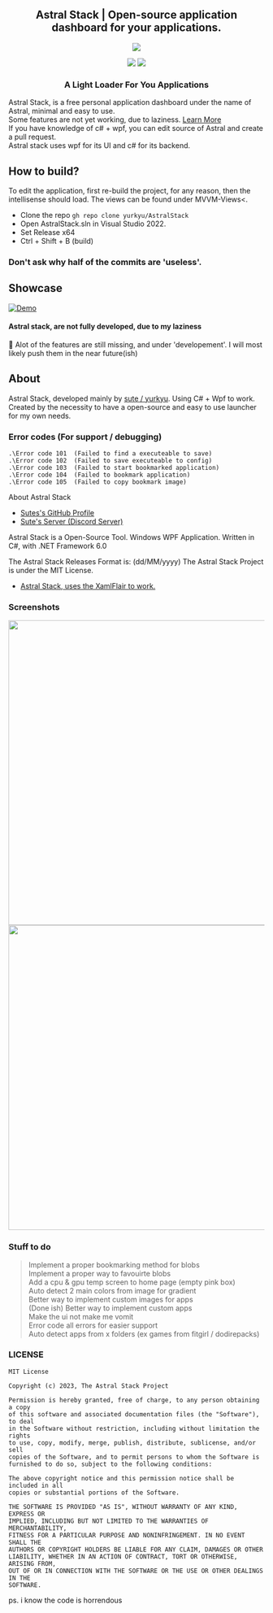 <h2 align="center">Astral Stack | Open-source application dashboard for <bold>your</bold> applications.</h1>
<p align="center">
  <img src="https://media.discordapp.net/attachments/1120344018614747258/1124715126986113104/AstralStack.png?width=1016&height=156">
</p>
<p align="center">
<img src="https://dcbadge.vercel.app/api/shield/788840668654338080">
<a href="https://discord.gg/HBDjf9P5sP">
<img src="https://dcbadge.vercel.app/api/server/HBDjf9P5sP">
</a>
</p>
<h3 align="center">A Light Loader For You Applications</h3>

Astral Stack, is a free personal application dashboard under the name of Astral, minimal and easy to use. <br>
Some features are not yet working, due to laziness. [Learn More](link) <br>
If you have knowledge of c# + wpf, you can edit source of Astral and create a pull request. <br>
Astral stack uses wpf for its UI and c# for its backend.

## How to build?
To edit the application, first re-build the project, for any reason, then the intellisense should load. The views can be found under MVVM-Views<.
- Clone the repo `gh repo clone yurkyu/AstralStack`
- Open AstralStack.sln in Visual Studio 2022.
- Set Release x64
- Ctrl + Shift + B (build)

### Don't ask why half of the commits are 'useless'.

## Showcase

[![Demo](https://cdn.discordapp.com/attachments/1115532270892240939/1123530021328388146/demo4.gif)](https://cdn.discordapp.com/attachments/1115532270892240939/1123530001791340635/2023-06-28_11-25-12.mp4)


#### Astral stack, are not fully developed, due to my laziness <br>
🔴 Alot of the features are still missing, and under 'developement'. I will most likely push them in the near future(ish)</h4>

## About
Astral Stack, developed mainly by [sute / yurkyu](https://github.com/yurkyu). Using C# + Wpf to work.
Created by the necessity to have a open-source and easy to use launcher for <bold>my</bold> own needs.

### Error codes (For support / debugging)
```
.\Error code 101  (Failed to find a executeable to save)
.\Error code 102  (Failed to save executeable to config)
.\Error code 103  (Failed to start bookmarked application)
.\Error code 104  (Failed to bookmark application)
.\Error code 105  (Failed to copy bookmark image)
```


About Astral Stack

- [Sutes's GitHub Profile](https://github.com/yurkyu/)
- [Sute's Server (Discord Server)](https://discord.gg/SHZ53AJsSc)

Astral Stack is a Open-Source Tool.
Windows WPF Application.
Written in C#, with .NET Framework 6.0

The Astral Stack Releases Format is: (dd/MM/yyyy)
The Astral Stack Project is under the MIT License.

- [Astral Stack, uses the XamlFlair to work.](https://github.com/XamlFlair/XamlFlair)

### Screenshots
<img src="" width="600px">
<img src="" width="600px">


### Stuff to do
> Implement a proper bookmarking method for blobs <br>
> Implement a proper way to favouirte blobs <br>
> Add a cpu & gpu temp screen to home page (empty pink box) <br>
> Auto detect 2 main colors from image for gradient <br>
> Better way to implement custom images for apps <br>
>(Done ish) Better way to implement custom apps <br>
> Make the ui not make me vomit <br>
> Error code all errors for easier support <br>
> Auto detect apps from x folders (ex games from fitgirl / dodirepacks) <br>


### LICENSE
```
MIT License

Copyright (c) 2023, The Astral Stack Project

Permission is hereby granted, free of charge, to any person obtaining a copy
of this software and associated documentation files (the "Software"), to deal
in the Software without restriction, including without limitation the rights
to use, copy, modify, merge, publish, distribute, sublicense, and/or sell
copies of the Software, and to permit persons to whom the Software is
furnished to do so, subject to the following conditions:

The above copyright notice and this permission notice shall be included in all
copies or substantial portions of the Software.

THE SOFTWARE IS PROVIDED "AS IS", WITHOUT WARRANTY OF ANY KIND, EXPRESS OR
IMPLIED, INCLUDING BUT NOT LIMITED TO THE WARRANTIES OF MERCHANTABILITY,
FITNESS FOR A PARTICULAR PURPOSE AND NONINFRINGEMENT. IN NO EVENT SHALL THE
AUTHORS OR COPYRIGHT HOLDERS BE LIABLE FOR ANY CLAIM, DAMAGES OR OTHER
LIABILITY, WHETHER IN AN ACTION OF CONTRACT, TORT OR OTHERWISE, ARISING FROM,
OUT OF OR IN CONNECTION WITH THE SOFTWARE OR THE USE OR OTHER DEALINGS IN THE
SOFTWARE.
```

ps. i know the code is horrendous
